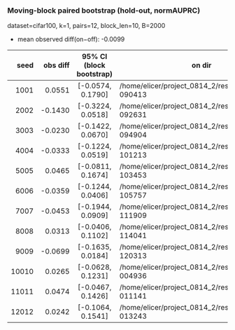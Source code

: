 ### Moving-block paired bootstrap (hold-out, normAUPRC)

dataset=cifar100, k=1, pairs=12, block_len=10, B=2000

- mean observed diff(on−off): -0.0099

| seed | obs diff | 95% CI (block bootstrap) | on dir | off dir |
|---:|---:|:---:|---|---|
| 1001 | 0.0551 | [-0.0574, 0.1790] | /home/elicer/project_0814_2/results/20250820-090413 | /home/elicer/project_0814_2/results/20250820-122452 |
| 2002 | -0.1430 | [-0.3224, 0.0518] | /home/elicer/project_0814_2/results/20250820-092631 | /home/elicer/project_0814_2/results/20250820-124750 |
| 3003 | -0.0230 | [-0.1422, 0.0670] | /home/elicer/project_0814_2/results/20250820-094904 | /home/elicer/project_0814_2/results/20250820-131057 |
| 4004 | -0.0333 | [-0.1224, 0.0519] | /home/elicer/project_0814_2/results/20250820-101213 | /home/elicer/project_0814_2/results/20250820-133413 |
| 5005 | 0.0465 | [-0.0811, 0.1674] | /home/elicer/project_0814_2/results/20250820-103453 | /home/elicer/project_0814_2/results/20250820-135610 |
| 6006 | -0.0359 | [-0.1244, 0.0406] | /home/elicer/project_0814_2/results/20250820-105757 | /home/elicer/project_0814_2/results/20250820-141809 |
| 7007 | -0.0453 | [-0.1944, 0.0909] | /home/elicer/project_0814_2/results/20250820-111909 | /home/elicer/project_0814_2/results/20250820-144021 |
| 8008 | 0.0313 | [-0.0406, 0.1102] | /home/elicer/project_0814_2/results/20250820-114041 | /home/elicer/project_0814_2/results/20250820-150308 |
| 9009 | -0.0699 | [-0.1635, 0.0184] | /home/elicer/project_0814_2/results/20250820-120313 | /home/elicer/project_0814_2/results/20250820-152500 |
| 10010 | 0.0265 | [-0.0628, 0.1231] | /home/elicer/project_0814_2/results/20250821-004936 | /home/elicer/project_0814_2/results/20250821-015522 |
| 11011 | 0.0474 | [-0.0467, 0.1426] | /home/elicer/project_0814_2/results/20250821-011141 | /home/elicer/project_0814_2/results/20250821-021743 |
| 12012 | 0.0242 | [-0.1064, 0.1541] | /home/elicer/project_0814_2/results/20250821-013243 | /home/elicer/project_0814_2/results/20250821-024059 |
